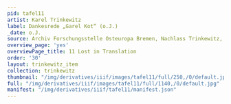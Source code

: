 ```yaml
---
pid: tafel11
artist: Karel Trinkewitz
label: Dankesrede „Garel Kot“ (o.J.)
_date: o.J.
source: Archiv Forschungsstelle Osteuropa Bremen, Nachlass Trinkewitz, FSO 2–060.
overview_page: 'yes'
overviewPage_title: 11 Lost in Translation
order: '30'
layout: trinkewitz_item
collection: trinkewitz
thumbnail: "/img/derivatives/iiif/images/tafel11/full/250,/0/default.jpg"
full: "/img/derivatives/iiif/images/tafel11/full/1140,/0/default.jpg"
manifest: "/img/derivatives/iiif/tafel11/manifest.json"
---
```


